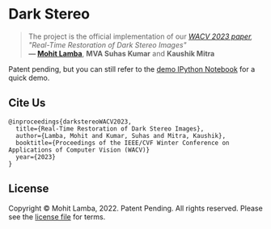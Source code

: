 # Dark Stereo
> The project is the official implementation of our *[WACV 2023 paper](), "Real-Time Restoration of Dark Stereo Images"*<br>  **&mdash; [Mohit Lamba](https://mohitlamba94.github.io/about-me/)**, **MVA Suhas Kumar** and **Kaushik Mitra**

Patent pending, but you can still refer to the [demo IPython Notebook](https://drive.google.com/drive/folders/1z7oGLohvM6v15VSpPxSv74NofZeHqeqZ?usp=sharing) for a quick demo.

## Cite Us

```
@inproceedings{darkstereoWACV2023,
  title={Real-Time Restoration of Dark Stereo Images},
  author={Lamba, Mohit and Kumar, Suhas and Mitra, Kaushik},
  booktitle={Proceedings of the IEEE/CVF Winter Conference on Applications of Computer Vision (WACV)}
  year={2023}
}
```

## License
Copyright © Mohit Lamba, 2022. Patent Pending. All rights reserved. Please see the [license file](https://github.com/MohitLamba94/darkstereo/blob/main/LICENSE) for terms.
